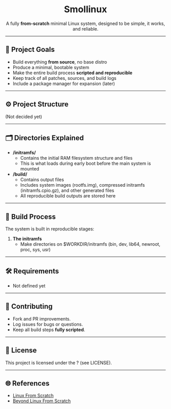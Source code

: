 <h1 align=center>Smollinux</h1>
<p align=center>A fully <b>from-scratch</b> minimal Linux system, designed to be simple, it works, and reliable.</p>

---

## 📌 Project Goals

- Build everything **from source**, no base distro
- Produce a minimal, bootable system
- Make the entire build process **scripted and reproducible**
- Keep track of all patches, sources, and build logs
- Include a package manager for expansion (later)

---

## ⚙️ Project Structure
(Not decided yet)

---

## 🗂️ Directories Explained

- **/initramfs/**  
  - Contains the initial RAM filesystem structure and files
  - This is what loads during early boot before the main system is mounted
- **/build/**
  - Contains output files
  - Includes system images (rootfs.img), compressed initramfs (initramfs.cpio.gz),
    and other generated files
  - All reproducible build outputs are stored here 

---

## 🚀 Build Process

The system is built in reproducible stages:

1. **The initramfs**
   - Make directories on $WORKDIR/initramfs (bin, dev, lib64, newroot, proc, sys, usr)

---

## 🛠️ Requirements

- Not defined yet

---

## 🤝 Contributing

- Fork and PR improvements.
- Log issues for bugs or questions.
- Keep all build steps **fully scripted**.

---

## 📜 License

This project is licensed under the ? (see LICENSE).

---

## 🌐 References

- [Linux From Scratch](https://www.linuxfromscratch.org/lfs/view/stable/)
- [Beyond Linux From Scratch](https://www.linuxfromscratch.org/blfs/view/stable/)

